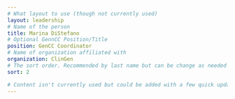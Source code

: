 ```yaml
---
# What layout to use (though not currently used)
layout: leadership
# Name of the person
title: Marina DiStefano
# Optional GennCC Position/Title
position: GenCC Coordinator
# Name of organization affiliated with
organization: ClinGen
# The sort order. Recommended by last name but can be change as needed
sort: 2

# Content isn't currently used but could be added with a few quick updates if needed to allow for bios
---
```

